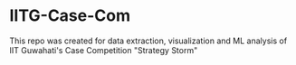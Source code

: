 # IITG-Case-Com
This repo was created for data extraction, visualization and ML analysis of IIT Guwahati's Case Competition "Strategy Storm"
